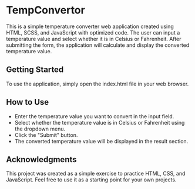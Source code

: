 # TempConvertor

This is a simple temperature converter web application created using HTML, SCSS, and JavaScript with optimized code. The user can input a temperature value and select whether it is in Celsius or Fahrenheit. After submitting the form, the application will calculate and display the converted temperature value.

## Getting Started
To use the application, simply open the index.html file in your web browser.

## How to Use
- Enter the temperature value you want to convert in the input field.
- Select whether the temperature value is in Celsius or Fahrenheit using the dropdown menu.
- Click the "Submit" button.
- The converted temperature value will be displayed in the result section.

## Acknowledgments
This project was created as a simple exercise to practice HTML, CSS, and JavaScript. Feel free to use it as a starting point for your own projects.
